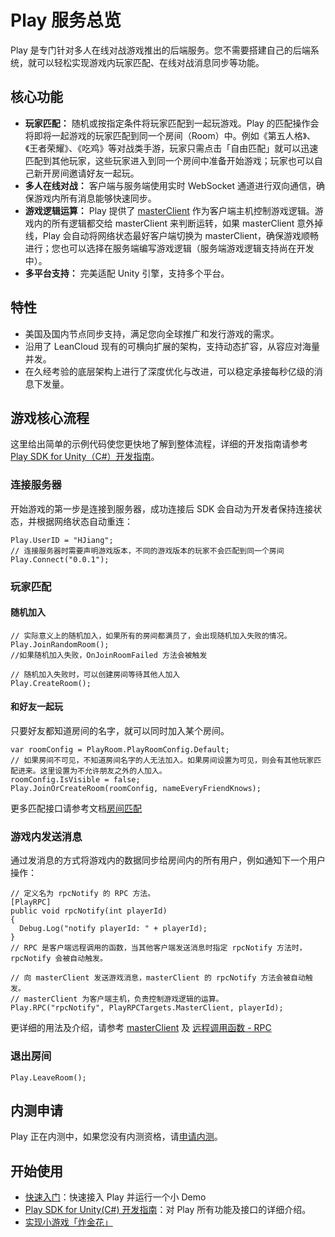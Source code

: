 # Play 服务总览
Play 是专门针对多人在线对战游戏推出的后端服务。您不需要搭建自己的后端系统，就可以轻松实现游戏内玩家匹配、在线对战消息同步等功能。


## 核心功能
* **玩家匹配：** 随机或按指定条件将玩家匹配到一起玩游戏。Play 的匹配操作会将即将一起游戏的玩家匹配到同一个房间（Room）中。例如《第五人格》、《王者荣耀》、《吃鸡》等对战类手游，玩家只需点击「自由匹配」就可以迅速匹配到其他玩家，这些玩家进入到同一个房间中准备开始游戏；玩家也可以自己新开房间邀请好友一起玩。
* **多人在线对战：** 客户端与服务端使用实时 WebSocket 通道进行双向通信，确保游戏内所有消息能够快速同步。
* **游戏逻辑运算：** Play 提供了 [masterClient](play-unity.html#MasterClient) 作为客户端主机控制游戏逻辑。游戏内的所有逻辑都交给 masterClient 来判断运转，如果 masterClient 意外掉线，Play 会自动将网络状态最好客户端切换为 masterClient，确保游戏顺畅进行；您也可以选择在服务端编写游戏逻辑（服务端游戏逻辑支持尚在开发中）。
* **多平台支持：** 完美适配 Unity 引擎，支持多个平台。

## 特性
* 美国及国内节点同步支持，满足您向全球推广和发行游戏的需求。
* 沿用了 LeanCloud 现有的可横向扩展的架构，支持动态扩容，从容应对海量并发。
* 在久经考验的底层架构上进行了深度优化与改进，可以稳定承接每秒亿级的消息下发量。

## 游戏核心流程
这里给出简单的示例代码使您更快地了解到整体流程，详细的开发指南请参考 [Play SDK for Unity（C#）开发指南](play-unity.html)。


### 连接服务器

开始游戏的第一步是连接到服务器，成功连接后 SDK 会自动为开发者保持连接状态，并根据网络状态自动重连：

```
Play.UserID = "HJiang";
// 连接服务器时需要声明游戏版本，不同的游戏版本的玩家不会匹配到同一个房间
Play.Connect("0.0.1"); 
```

### 玩家匹配
#### 随机加入
```
// 实际意义上的随机加入，如果所有的房间都满员了，会出现随机加入失败的情况。
Play.JoinRandomRoom();
//如果随机加入失败，OnJoinRoomFailed 方法会被触发
```

```
// 随机加入失败时，可以创建房间等待其他人加入
Play.CreateRoom();
```

#### 和好友一起玩
只要好友都知道房间的名字，就可以同时加入某个房间。
```
var roomConfig = PlayRoom.PlayRoomConfig.Default;
// 如果房间不可见，不知道房间名字的人无法加入。如果房间设置为可见，则会有其他玩家匹配进来。这里设置为不允许朋友之外的人加入。
roomConfig.IsVisible = false;
Play.JoinOrCreateRoom(roomConfig, nameEveryFriendKnows);
```

更多匹配接口请参考文档[房间匹配](play-unity.html#房间匹配)


### 游戏内发送消息
通过发消息的方式将游戏内的数据同步给房间内的所有用户，例如通知下一个用户操作：

```
// 定义名为 rpcNotify 的 RPC 方法。
[PlayRPC]
public void rpcNotify(int playerId) 
{
  Debug.Log("notify playerId: " + playerId);
}
// RPC 是客户端远程调用的函数，当其他客户端发送消息时指定 rpcNotify 方法时，rpcNotify 会被自动触发。
```

```
// 向 masterClient 发送游戏消息，masterClient 的 rpcNotify 方法会被自动触发。
// masterClient 为客户端主机，负责控制游戏逻辑的运算。
Play.RPC("rpcNotify", PlayRPCTargets.MasterClient, playerId);

```

更详细的用法及介绍，请参考 [masterClient](play-unity.html#MasterClient) 及 [远程调用函数 - RPC](play-unity.html#远程调用函数-RPC)

### 退出房间

```
Play.LeaveRoom();
```


## 内测申请

Play 正在内测中，如果您没有内测资格，请[申请内测](https://jinshuju.net/f/VxOfsR)。


## 开始使用

* [快速入门](play-quick-start.html)：快速接入 Play 并运行一个小 Demo
* [Play SDK for Unity(C#) 开发指南](play-unity.html)：对 Play 所有功能及接口的详细介绍。
* [实现小游戏「炸金花」](play-unity-demo.html)
